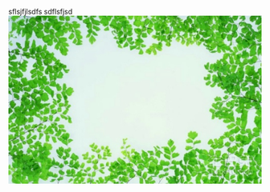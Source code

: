 sflsjfjlsdfs
sdflsfjsd
![image](https://raw.githubusercontent.com/iterationnn/remarks/master/images/datoutie.jpg?token=AulfS1d5yOUkuYGivgZ-SnB3PTzOQEbeks5cq0K1wA%3D%3D)
